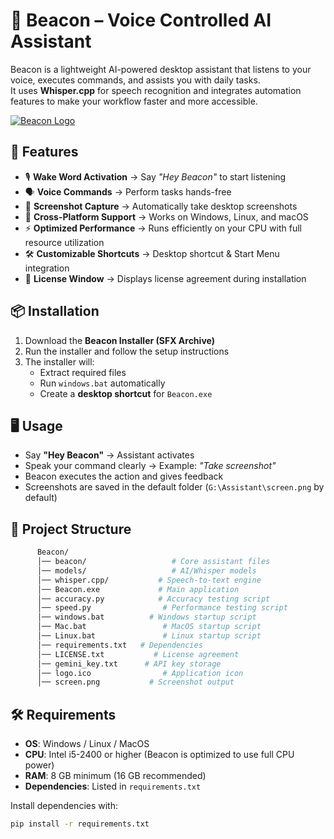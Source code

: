 # 🔹 Beacon – Voice Controlled AI Assistant  

Beacon is a lightweight AI-powered desktop assistant that listens to your voice, executes commands, and assists you with daily tasks.  
It uses **Whisper.cpp** for speech recognition and integrates automation features to make your workflow faster and more accessible.  

[![Beacon Logo](logo.ico)](https://github.com/YourUsername/Beacon)


## 🚀 Features
- 🎙️ **Wake Word Activation** → Say *"Hey Beacon"* to start listening  
- 🗣️ **Voice Commands** → Perform tasks hands-free  
- 📸 **Screenshot Capture** → Automatically take desktop screenshots  
- 📂 **Cross-Platform Support** → Works on Windows, Linux, and macOS  
- ⚡ **Optimized Performance** → Runs efficiently on your CPU with full resource utilization  
- 🛠️ **Customizable Shortcuts** → Desktop shortcut & Start Menu integration  
- 📜 **License Window** → Displays license agreement during installation  



## 📦 Installation
1. Download the **Beacon Installer (SFX Archive)**  
2. Run the installer and follow the setup instructions  
3. The installer will:
   - Extract required files  
   - Run `windows.bat` automatically  
   - Create a **desktop shortcut** for `Beacon.exe`  



## 🖥️ Usage
- Say **"Hey Beacon"** → Assistant activates  
- Speak your command clearly → Example: *"Take screenshot"*  
- Beacon executes the action and gives feedback  
- Screenshots are saved in the default folder (`G:\Assistant\screen.png` by default)  



## 📁 Project Structure
```bash
      Beacon/
      │── beacon/                   # Core assistant files
      │── models/                   # AI/Whisper models
      │── whisper.cpp/           # Speech-to-text engine
      │── Beacon.exe             # Main application
      │── accuracy.py            # Accuracy testing script
      │── speed.py                # Performance testing script
      │── windows.bat          # Windows startup script
      │── Mac.bat                 # MacOS startup script
      │── Linux.bat               # Linux startup script
      │── requirements.txt   # Dependencies
      │── LICENSE.txt           # License agreement
      │── gemini_key.txt      # API key storage
      │── logo.ico                # Application icon
      │── screen.png           # Screenshot output
```

## 🛠️ Requirements
- **OS**: Windows / Linux / MacOS  
- **CPU**: Intel i5-2400 or higher (Beacon is optimized to use full CPU power)  
- **RAM**: 8 GB minimum (16 GB recommended)  
- **Dependencies**: Listed in `requirements.txt`  

Install dependencies with:
```bash
pip install -r requirements.txt
